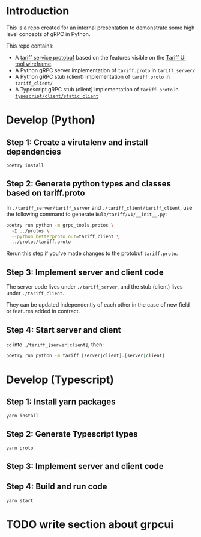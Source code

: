 
# Introduction
This is a repo created for an internal presentation to demonstrate some high level concepts of gRPC in Python.

This repo contains:
- A [tariff service protobuf](./protos/tariff.proto) based on the features visible on the [Tariff UI tool wireframe](https://bulbenergy.atlassian.net/wiki/spaces/BENG/pages/2384232678/Tariff+UI+tool).
- A Python gRPC server implementation of `tariff.proto` in `tariff_server/`
- A Python gRPC stub (client) implementation of `tariff.proto` in `tariff_client/`
- A Typescript gRPC stub (client) implementation of `tariff.proto` in [`typescript/client/static_client`](./typescript/client/static_client)

# Develop (Python)

## Step 1: Create a virutalenv and install dependencies

`poetry install`

## Step 2: Generate python types and classes based on tariff.proto

In `./tariff_server/tariff_server` and `./tariff_client/tariff_client`, use the following command to generate `bulb/tariff/v1/__init__.py`:

```bash
poetry run python -m grpc_tools.protoc \ 
  -I ../protos \
  --python_betterproto_out=tariff_client \
  ../protos/tariff.proto
```

Rerun this step if you've made changes to the protobuf `tariff.proto`.

## Step 3: Implement server and client code

The server code lives under `./tariff_server`, and the stub (client) lives under `./tariff_client`.

They can be updated independently of each other in the case of new field or features added in contract.


## Step 4: Start server and client

`cd` into `./tariff_[server|client]`, then: 

```bash
poetry run python -m tariff_[server|client].[server|client]
```

# Develop (Typescript)
## Step 1: Install yarn packages

`yarn install`

## Step 2: Generate Typescript types

`yarn proto`

## Step 3: Implement server and client code

## Step 4: Build and run code

`yarn start`

# TODO write section about grpcui